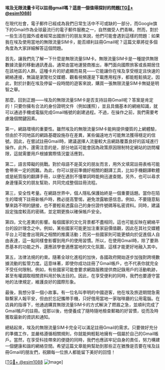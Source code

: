 **埃及无限流量卡可以註冊gmail嗎？這是一個值得探討的問題[[TG💪+ @esim1088](https://t.me/s/esim1088)]**

在現代社會，電子郵件已經成為我們日常生活中不可或缺的一部分，而Google旗下的Gmail作為全球最流行的電子郵件服務之一，自然備受人們青睞。然而，對於一些生活在國外或者經常出國旅行的朋友來說，他們可能會遇到這樣的問題：如果我在埃及使用當地的無限流量SIM卡，能否順利註冊Gmail呢？這篇文章將從多個角度為大家詳細解答這個問題。

首先，讓我們先了解一下什麼是無限流量SIM卡。無限流量SIM卡是一種提供無限數據流量的移動通訊產品，通常由當地運營商推出，專門面向國際旅客或長期居住在該地區的人群。這種卡片的好處顯而易見——它能讓你在埃及享受穩定且快速的網絡連接，無論是瀏覽社交媒體、觀看視頻還是下載應用程序，都能輕鬆搞定。因此，對於計劃在埃及停留一段時間的遊客來說，購買一張無限流量SIM卡無疑是明智之舉。

那麼，回到正題——埃及的無限流量SIM卡是否支持註冊Gmail呢？答案是肯定的！只要你擁有合法的身份證明文件（例如護照），並且具備基本的網絡知識，就可以通過手機或電腦完成Gmail帳號的創建過程。不過，在操作之前，我們需要考慮幾個關鍵因素。

第一，網路環境的重要性。雖然埃及的無限流量SIM卡能夠提供優質的上網體驗，但由於不同地區的網路基礎設施存在差異，某些偏遠地方可能無法獲得穩定的信號。因此，在嘗試註冊Gmail時，建議選擇人流量較大且網路覆蓋良好的區域進行操作。此外，還需注意的是，部分地區可能會因為政策原因限制特定網站的訪問權限，這就需要用戶根據實際情況靈活應對。

第二，語言障礙的挑戰。對於母語不是英文的朋友而言，用外文填寫註冊表格可能會帶來一定的困難。為此，你可以提前準備好相關的翻譯工具，比如手機翻譯軟體或是紙質版的翻譯手冊，以便在遇到不懂單詞時能夠迅速查閱。另外，也可以尋求身邊懂英文的朋友幫助，共同完成整個註冊流程。

第三，安全性考量。在網路世界中，個人隱私保護始終是一個重要話題。當你在陌生的環境下註冊新帳戶時，務必提高警惕，避免泄露敏感信息。例如，不要隨意點擊來路不明的鏈接，也不要輕易透露自己的身份證件號碼等私密資料。同時，建議設定強度較高的密碼，並定期更換以確保帳戶安全。

第四，文化差異的影響。每個國家的文化背景都不盡相同，這也可能反映在網絡平台的設計理念之中。例如，某些國家可能更加注重家庭價值觀，因此在其社交媒體平台上可能會出現與之相關的推廣活動；而另一些國家則可能更傾向於促進個人自由表達，這一點同樣會影響到用戶的使用習慣。所以，在使用Gmail時，除了要熟悉基本的功能之外，還應該學會適應當地的文化氛圍，這樣才能更好地融入其中。

第五，法律法規的約束。隨著全球化進程的加快，各國政府開始逐步加強對跨境數據流動的監管力度。這意味著，即使你成功註冊了Gmail帳戶，也不代表你就完全不受任何限制。例如，有些國家可能會要求網路服務提供商記錄用戶的活動軌跡，甚至有權調取相關資料用於執法目的。因此，在享受便利的同時，我們也要遵守當地的法律規定，維護良好的國際形象。

最後，我想分享一個小故事。有一位名叫李明的中國遊客，他在埃及旅遊期間急需聯繫家人報平安，但由於忘記攜帶手機，只好借用當地一家咖啡廳的公用電腦。在店員的指導下，他通過購買無限流量SIM卡的方式解決了燃眉之急，並順利完成了Gmail帳戶的註冊。從那以後，他便養成了隨時隨地檢查郵箱的好習慣，從而及時獲取最新的資訊和通知。

總結起來，埃及的無限流量SIM卡完全可以滿足註冊Gmail的需求。只要做好充分的準備工作，並嚴格遵循相關規則，你就能夠輕鬆地擁有一個屬於自己的Gmail帳戶。當然，在享受科技帶來的便捷的同時，我們也應該牢記自身的責任，努力構建一個健康和諧的網絡空間。希望這篇文章能夠幫助到那些正在猶豫是否要在埃及註冊Gmail的朋友們，祝願每一位旅人都能留下美好的回憶！

[[TG💪+ @esim1088](https://t.me/s/esim1088) ![Image](https://i.postimg.cc/4NQfJmqS/Snipaste-2025-05-13-00-14-12.png)]